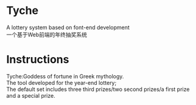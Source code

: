 # Tyche
A lottery system based on font-end development<br/>
一个基于Web前端的年终抽奖系统
# Instructions
Tyche:Goddess of fortune in Greek mythology.<br/>
The tool developed for the year-end lottery;<br/>
The default set includes three third prizes/two second prizes/a first prize and a special prize.<br/>
